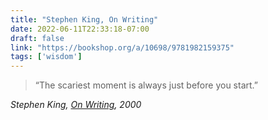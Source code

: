 ```yaml
---
title: "Stephen King, On Writing"
date: 2022-06-11T22:33:18-07:00
draft: false
link: "https://bookshop.org/a/10698/9781982159375"
tags: ['wisdom']
---
```

> “The scariest moment is always just before you start.” 

_Stephen King, [On Writing](https://bookshop.org/a/10698/9781982159375), 2000_